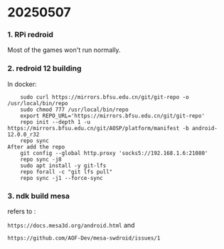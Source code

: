 # 20250507
### 1. RPi redroid
Most of the games won't run normally.     
### 2. redroid 12 building
In docker:      

```
    sudo curl https://mirrors.bfsu.edu.cn/git/git-repo -o /usr/local/bin/repo
    sudo chmod 777 /usr/local/bin/repo
    export REPO_URL='https://mirrors.bfsu.edu.cn/git/git-repo'
    repo init --depth 1 -u https://mirrors.bfsu.edu.cn/git/AOSP/platform/manifest -b android-12.0.0_r32
    repo sync
After add the repo
    git config --global http.proxy 'socks5://192.168.1.6:21080'
    repo sync -j8
    sudo apt install -y git-lfs
    repo forall -c "git lfs pull"
    repo sync -j1 --force-sync
```
### 3. ndk build mesa
refers to :    

`https://docs.mesa3d.org/android.html`
and 

`https://github.com/AOF-Dev/mesa-swdroid/issues/1`
